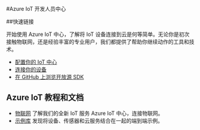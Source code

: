 <properties 
pageTitle="Azure 开发人员中心： Azure IoT" 
description="" 
services="IoT" 
documentationCenter="Develop" 
authors="" 
manager="" 
editor="" />
<tags ms.service="IoT"
    ms.date=""
    wacn.date=""
    />

#Azure IoT 开发人员中心

##快速链接

开始使用 Azure IoT 中心，了解将 IoT 设备连接到云是何等简单。无论你是初次接触物联网，还是经验丰富的专业用户，我们都提供了帮助你继续动作的工具和技术。 

- [配置你的 IoT 中心](/develop/iot-starter-kits/)
- [连接你的设备](https://azure.microsoft.com/zh-cn/develop/iot/get-started/)
- [在 GitHub 上浏览开放源 SDK](https://github.com/Azure/azure-iot-sdks)


## Azure IoT 教程和文档


- [物联网](/zh-cn/services/iot-hub/)    了解我们的全新 IoT 服务 Azure IoT 中心，连接物联网。
- [示例库](https://azure.microsoft.com/zh-cn/documentation/samples/?service=iot-hub)    发现将设备、传感器和云服务结合在一起的端到端示例。